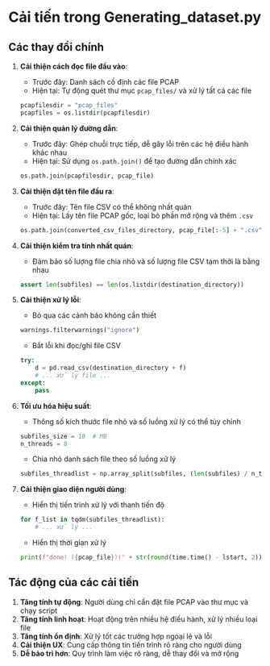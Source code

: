 # Cải tiến trong Generating_dataset.py

## Các thay đổi chính

1. **Cải thiện cách đọc file đầu vào**:
   - Trước đây: Danh sách cố định các file PCAP
   - Hiện tại: Tự động quét thư mục `pcap_files/` và xử lý tất cả các file

   ```python
   pcapfilesdir = "pcap_files"
   pcapfiles = os.listdir(pcapfilesdir)
   ```

2. **Cải thiện quản lý đường dẫn**:
   - Trước đây: Ghép chuỗi trực tiếp, dễ gây lỗi trên các hệ điều hành khác nhau
   - Hiện tại: Sử dụng `os.path.join()` để tạo đường dẫn chính xác

   ```python
   os.path.join(pcapfilesdir, pcap_file)
   ```

3. **Cải thiện đặt tên file đầu ra**:
   - Trước đây: Tên file CSV có thể không nhất quán
   - Hiện tại: Lấy tên file PCAP gốc, loại bỏ phần mở rộng và thêm `.csv`

   ```python
   os.path.join(converted_csv_files_directory, pcap_file[:-5] + ".csv")
   ```

4. **Cải thiện kiểm tra tính nhất quán**:
   - Đảm bảo số lượng file chia nhỏ và số lượng file CSV tạm thời là bằng nhau

   ```python
   assert len(subfiles) == len(os.listdir(destination_directory))
   ```

5. **Cải thiện xử lý lỗi**:
   - Bỏ qua các cảnh báo không cần thiết

   ```python
   warnings.filterwarnings("ignore")
   ```

   - Bắt lỗi khi đọc/ghi file CSV

   ```python
   try:
       d = pd.read_csv(destination_directory + f)
       # ... xử lý file ...
   except:
       pass
   ```

6. **Tối ưu hóa hiệu suất**:
   - Thông số kích thước file nhỏ và số luồng xử lý có thể tùy chỉnh

   ```python
   subfiles_size = 10  # MB
   n_threads = 8
   ```

   - Chia nhỏ danh sách file theo số luồng xử lý

   ```python
   subfiles_threadlist = np.array_split(subfiles, (len(subfiles) / n_threads) + 1)
   ```

7. **Cải thiện giao diện người dùng**:
   - Hiển thị tiến trình xử lý với thanh tiến độ

   ```python
   for f_list in tqdm(subfiles_threadlist):
       # ... xử lý ...
   ```

   - Hiển thị thời gian xử lý

   ```python
   print(f"done! ({pcap_file})(" + str(round(time.time() - lstart, 2)) + "s)")
   ```

## Tác động của các cải tiến

1. **Tăng tính tự động**: Người dùng chỉ cần đặt file PCAP vào thư mục và chạy script
2. **Tăng tính linh hoạt**: Hoạt động trên nhiều hệ điều hành, xử lý nhiều loại file
3. **Tăng tính ổn định**: Xử lý tốt các trường hợp ngoại lệ và lỗi
4. **Cải thiện UX**: Cung cấp thông tin tiến trình rõ ràng cho người dùng
5. **Dễ bảo trì hơn**: Quy trình làm việc rõ ràng, dễ thay đổi và mở rộng
